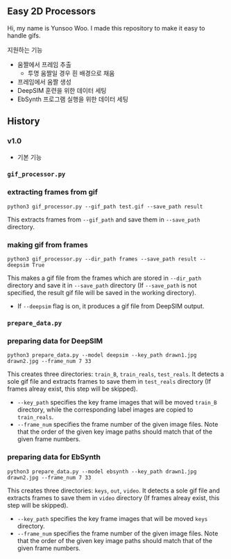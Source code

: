 ## Easy 2D Processors
Hi, my name is Yunsoo Woo. I made this repository to make it easy to handle gifs.

지원하는 기능
* 움짤에서 프레임 추출
    * 투명 움짤일 경우 흰 배경으로 채움
* 프레임에서 움짤 생성
* DeepSIM 훈련을 위한 데이터 세팅
* EbSynth 프로그램 실행을 위한 데이터 세팅

## History
### v1.0
* 기본 기능


### ```gif_processor.py```

### extracting frames from gif
```
python3 gif_processor.py --gif_path test.gif --save_path result
```
This extracts frames from ```--gif_path``` and save them in ```--save_path``` directory.

### making gif from frames
```
python3 gif_processor.py --dir_path frames --save_path result --deepsim True
```
This makes a gif file from the frames which are stored in ```--dir_path``` directory and save it in ```--save_path``` directory (If ```--save_path``` is not specified, the result gif file will be saved in the working directory). 
* If ```--deepsim``` flag is on, it produces a gif file from DeepSIM output.

### ```prepare_data.py```
### preparing data for DeepSIM

```
python3 prepare_data.py --model deepsim --key_path drawn1.jpg drawn2.jpg --frame_num 7 33
```

This creates three directories: ```train_B```, ```train_reals```, ```test_reals```. It detects a sole gif file and extracts frames to save them in ```test_reals``` directory (If frames alreay exist, this step will be skipped). 

* ```--key_path``` specifies the key frame images that will be moved ```train_B``` directory, while the corresponding label images are copied to ```train_reals```.
* ```--frame_num``` specifies the frame number of the given image files. Note that the order of the given key image paths should match that of the given frame numbers. 
    
### preparing data for EbSynth

```
python3 prepare_data.py --model ebsynth --key_path drawn1.jpg drawn2.jpg --frame_num 7 33
```

This creates three directories: ```keys```, ```out```, ```video```. It detects a sole gif file and extracts frames to save them in ```video``` directory (If frames alreay exist, this step will be skipped). 

* ```--key_path``` specifies the key frame images that will be moved ```keys``` directory.
* ```--frame_num``` specifies the frame number of the given image files. Note that the order of the given key image paths should match that of the given frame numbers. 
